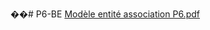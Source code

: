 ��#   P 6 - B E 
 [Modèle entité association P6.pdf](https://github.com/user-attachments/files/16918484/Modele.entite.association.P6.pdf)
